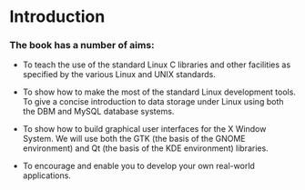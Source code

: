 # Introduction 
### The book has a number of aims:
- To teach the use of the standard Linux C libraries and other facilities as specified by the various Linux and UNIX standards.

- To show how to make the most of the standard Linux development tools.
To give a concise introduction to data storage under Linux using both the DBM and MySQL database systems.

- To show how to build graphical user interfaces for the X Window System. We will use both the GTK (the basis of the GNOME environment) and Qt (the basis of the KDE environment) libraries.

- To encourage and enable you to develop your own real-world applications.